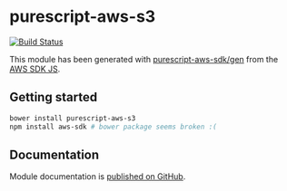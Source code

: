 # purescript-aws-s3

[![Build Status](https://app.wercker.com/status/5909b9e96d1080804b17a28f72f87b6b/s/master)](https://app.wercker.com/project/byKey/5909b9e96d1080804b17a28f72f87b6b)

This module has been generated with [purescript-aws-sdk/gen](https://github.com/purescript-aws-sdk/gen) from the [AWS SDK JS](https://github.com/aws/aws-sdk-js).

## Getting started

```sh
bower install purescript-aws-s3
npm install aws-sdk # bower package seems broken :(
```

## Documentation

Module documentation is [published on GitHub](https://github.com/purescript-aws-sdk/purescript-aws-s3/tree/master/docs).
